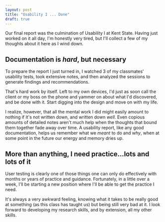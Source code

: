 ```yaml
---
layout: post
title: "Usability I ... Done"
draft: true
---
```


Our final report was the culmination of Usability I at Kent State. Having just worked on it all day, I'm honestly very tired, but I'll collect a few of my thoughts about it here as I wind down.

## Documentation is *hard*, but necessary

To prepare the report I just turned in, I watched 3 of my classmates' usability tests, took extensive notes, and then analyzed the sessions to generate findings and recommendations.

That's hard work by itself. Left to my own devices, I'd just as soon call the client or my boss on the phone and yammer on about what I'd discovered, and be done with it. Start digging into the design and move on with my life.

I realize, however, that all the mental work I did might easily amount to nothing if it's not written down, and written down *well*. Even copious amounts of detailed notes aren't much help when the thoughts that bound them together fade away over time. A usability report, like any good documentation, helps us remember what we *meant* to do and *why*, when at some point in the future our energy and memory dries up.

## More than anything, I need practice...lots and lots of it

User testing is clearly one of those things one can only do effectively with months or years of practice and guidance. Fortunately, in a little over a week, I'll be starting a new position where I'll be able to get the practice I need.

It's always a very awkward feeling, knowing what it takes to be really good at something (as this class has taught us) but being still very bad at it. I look forward to developing my research skills, and by extension, all my other skills.